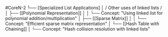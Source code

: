 #CoreN-2
└── [Specialized List Applications]
    │   / Other uses of linked lists /
    │
    ├── [[Polynomial Representation]]
    │   │   └── Concept: "Using linked list for polynomial addition/multiplication"
    │
    ├── [[Sparse Matrix]]
    │   │   └── Concept: "Efficient sparse matrix representation"
    │
    └── [[Hash Table with Chaining]]
        │   └── Concept: "Hash collision resolution with linked lists"